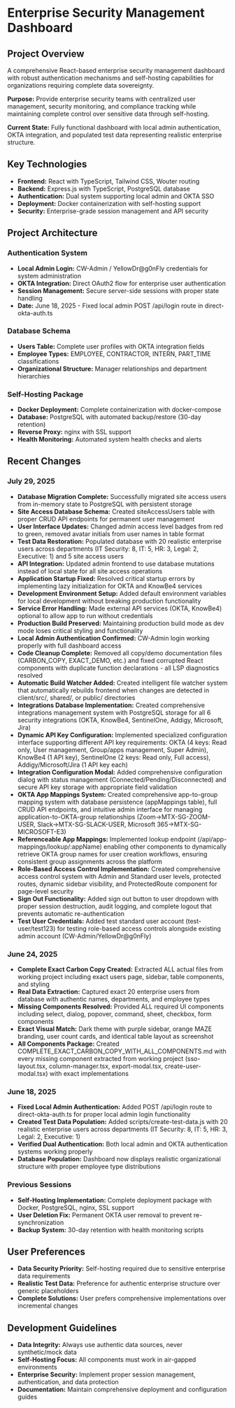# Enterprise Security Management Dashboard

## Project Overview
A comprehensive React-based enterprise security management dashboard with robust authentication mechanisms and self-hosting capabilities for organizations requiring complete data sovereignty.

**Purpose:** Provide enterprise security teams with centralized user management, security monitoring, and compliance tracking while maintaining complete control over sensitive data through self-hosting.

**Current State:** Fully functional dashboard with local admin authentication, OKTA integration, and populated test data representing realistic enterprise structure.

## Key Technologies
- **Frontend:** React with TypeScript, Tailwind CSS, Wouter routing
- **Backend:** Express.js with TypeScript, PostgreSQL database
- **Authentication:** Dual system supporting local admin and OKTA SSO
- **Deployment:** Docker containerization with self-hosting support
- **Security:** Enterprise-grade session management and API security

## Project Architecture

### Authentication System
- **Local Admin Login:** CW-Admin / YellowDr@g0nFly credentials for system administration
- **OKTA Integration:** Direct OAuth2 flow for enterprise user authentication
- **Session Management:** Secure server-side sessions with proper state handling
- **Date:** June 18, 2025 - Fixed local admin POST /api/login route in direct-okta-auth.ts

### Database Schema
- **Users Table:** Complete user profiles with OKTA integration fields
- **Employee Types:** EMPLOYEE, CONTRACTOR, INTERN, PART_TIME classifications
- **Organizational Structure:** Manager relationships and department hierarchies

### Self-Hosting Package
- **Docker Deployment:** Complete containerization with docker-compose
- **Database:** PostgreSQL with automated backup/restore (30-day retention)
- **Reverse Proxy:** nginx with SSL support
- **Health Monitoring:** Automated system health checks and alerts

## Recent Changes

### July 29, 2025
- **Database Migration Complete:** Successfully migrated site access users from in-memory state to PostgreSQL with persistent storage
- **Site Access Database Schema:** Created siteAccessUsers table with proper CRUD API endpoints for permanent user management
- **User Interface Updates:** Changed admin access level badges from red to green, removed avatar initials from user names in table format
- **Test Data Restoration:** Populated database with 20 realistic enterprise users across departments (IT Security: 8, IT: 5, HR: 3, Legal: 2, Executive: 1) and 5 site access users
- **API Integration:** Updated admin frontend to use database mutations instead of local state for all site access operations
- **Application Startup Fixed:** Resolved critical startup errors by implementing lazy initialization for OKTA and KnowBe4 services
- **Development Environment Setup:** Added default environment variables for local development without breaking production functionality
- **Service Error Handling:** Made external API services (OKTA, KnowBe4) optional to allow app to run without credentials
- **Production Build Preserved:** Maintaining production build mode as dev mode loses critical styling and functionality
- **Local Admin Authentication Confirmed:** CW-Admin login working properly with full dashboard access
- **Code Cleanup Complete:** Removed all copy/demo documentation files (CARBON_COPY, EXACT_DEMO, etc.) and fixed corrupted React components with duplicate function declarations - all LSP diagnostics resolved
- **Automatic Build Watcher Added:** Created intelligent file watcher system that automatically rebuilds frontend when changes are detected in client/src/, shared/, or public/ directories
- **Integrations Database Implementation:** Created comprehensive integrations management system with PostgreSQL storage for all 6 security integrations (OKTA, KnowBe4, SentinelOne, Addigy, Microsoft, Jira)
- **Dynamic API Key Configuration:** Implemented specialized configuration interface supporting different API key requirements: OKTA (4 keys: Read only, User management, Group/apps management, Super Admin), KnowBe4 (1 API key), SentinelOne (2 keys: Read only, Full access), Addigy/Microsoft/Jira (1 API key each)
- **Integration Configuration Modal:** Added comprehensive configuration dialog with status management (Connected/Pending/Disconnected) and secure API key storage with appropriate field validation
- **OKTA App Mappings System:** Created comprehensive app-to-group mapping system with database persistence (appMappings table), full CRUD API endpoints, and intuitive admin interface for managing application-to-OKTA-group relationships (Zoom→MTX-SG-ZOOM-USER, Slack→MTX-SG-SLACK-USER, Microsoft 365→MTX-SG-MICROSOFT-E3)
- **Referenceable App Mappings:** Implemented lookup endpoint (/api/app-mappings/lookup/:appName) enabling other components to dynamically retrieve OKTA group names for user creation workflows, ensuring consistent group assignments across the platform
- **Role-Based Access Control Implementation:** Created comprehensive access control system with Admin and Standard user levels, protected routes, dynamic sidebar visibility, and ProtectedRoute component for page-level security
- **Sign Out Functionality:** Added sign out button to user dropdown with proper session destruction, audit logging, and complete logout that prevents automatic re-authentication
- **Test User Credentials:** Added test standard user account (test-user/test123) for testing role-based access controls alongside existing admin account (CW-Admin/YellowDr@g0nFly)

### June 24, 2025
- **Complete Exact Carbon Copy Created:** Extracted ALL actual files from working project including exact users page, sidebar, table components, and styling
- **Real Data Extraction:** Captured exact 20 enterprise users from database with authentic names, departments, and employee types
- **Missing Components Resolved:** Provided ALL required UI components including select, dialog, popover, command, sheet, checkbox, form components
- **Exact Visual Match:** Dark theme with purple sidebar, orange MAZE branding, user count cards, and identical table layout as screenshot
- **All Components Package:** Created COMPLETE_EXACT_CARBON_COPY_WITH_ALL_COMPONENTS.md with every missing component extracted from working project (sso-layout.tsx, column-manager.tsx, export-modal.tsx, create-user-modal.tsx) with exact implementations

### June 18, 2025
- **Fixed Local Admin Authentication:** Added POST /api/login route to direct-okta-auth.ts for proper local admin login functionality
- **Created Test Data Population:** Added scripts/create-test-data.js with 20 realistic enterprise users across departments (IT Security: 8, IT: 5, HR: 3, Legal: 2, Executive: 1)
- **Verified Dual Authentication:** Both local admin and OKTA authentication systems working properly
- **Database Population:** Dashboard now displays realistic organizational structure with proper employee type distributions

### Previous Sessions
- **Self-Hosting Implementation:** Complete deployment package with Docker, PostgreSQL, nginx, SSL support
- **User Deletion Fix:** Permanent OKTA user removal to prevent re-synchronization
- **Backup System:** 30-day retention with health monitoring scripts

## User Preferences
- **Data Security Priority:** Self-hosting required due to sensitive enterprise data requirements
- **Realistic Test Data:** Preference for authentic enterprise structure over generic placeholders
- **Complete Solutions:** User prefers comprehensive implementations over incremental changes

## Development Guidelines
- **Data Integrity:** Always use authentic data sources, never synthetic/mock data
- **Self-Hosting Focus:** All components must work in air-gapped environments
- **Enterprise Security:** Implement proper session management, authentication, and data protection
- **Documentation:** Maintain comprehensive deployment and configuration guides